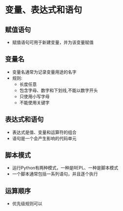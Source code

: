 # 变量、表达式和语句
## 赋值语句
- 赋值语句可用于新建变量，并为该变量赋值

## 变量名
- 变量名通常为记录变量用途的名字
- 规则:
    - 长度任意
    - 包含字母、数字和下划线,不能以数字开头
    - 只使用小写字母
    - 不能使用关键字

## 表达式和语句
- 表达式是值、变量和运算符的组合
- 语句是一个会产生影响的代码单元

## 脚本模式
- 运行Python有两种模式，一种是REPL、一种是脚本模式
- 一个脚本通常包括一系列语句，并且逐个执行

## 运算顺序
- 优先级规则可以